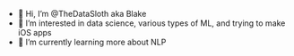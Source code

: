 - 👋 Hi, I’m @TheDataSloth aka Blake
- 👀 I’m interested in data science, various types of ML, and trying to make iOS apps
- 🌱 I’m currently learning more about NLP
